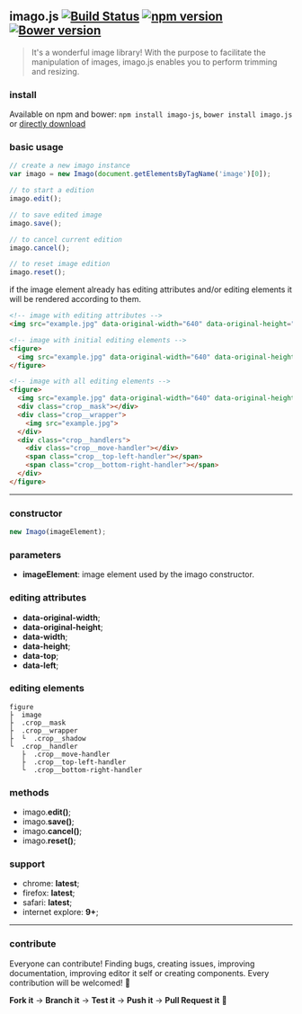 ## imago.js [![Build Status](https://travis-ci.org/evandroeisinger/imago.js.svg?branch=master)](https://travis-ci.org/evandroeisinger/imago.js) [![npm version](https://badge.fury.io/js/imago-js.svg)](http://badge.fury.io/js/imago-js) [![Bower version](https://badge.fury.io/bo/imago.js.svg)](http://badge.fury.io/bo/imago.js)

> It's a wonderful image library! With the purpose to facilitate the manipulation of images, imago.js enables you to perform trimming and resizing.

### install
Available on npm and bower:
`npm install imago-js`, `bower install imago.js` or [directly download](https://github.com/evandroeisinger/imago.js/raw/master/src/editore.js)

### basic usage
```javascript
// create a new imago instance
var imago = new Imago(document.getElementsByTagName('image')[0]);

// to start a edition
imago.edit();

// to save edited image
imago.save();

// to cancel current edition
imago.cancel();

// to reset image edition
imago.reset();
```
if the image element already has editing attributes and/or editing elements it will be rendered according to them.

```html
<!-- image with editing attributes -->
<img src="example.jpg" data-original-width="640" data-original-height="424" data-width="640" data-height="424" data-top="0" data-left="0">

<!-- image with initial editing elements -->
<figure>
  <img src="example.jpg" data-original-width="640" data-original-height="424" data-width="640" data-height="424" data-top="0" data-left="0">
</figure>

<!-- image with all editing elements -->
<figure>
  <img src="example.jpg" data-original-width="640" data-original-height="424" data-width="640" data-height="424" data-top="0" data-left="0">
  <div class="crop__mask"></div>
  <div class="crop__wrapper">
    <img src="example.jpg">
  </div>
  <div class="crop__handlers">
    <div class="crop__move-handler"></div>
    <span class="crop__top-left-handler"></span>
    <span class="crop__bottom-right-handler"></span>
  </div>
</figure>
```
---
### constructor
```javascript
new Imago(imageElement);
```

### parameters
  - **imageElement**: image element used by the imago constructor. 

### editing attributes
- **data-original-width**;
- **data-original-height**;
- **data-width**;
- **data-height**;
- **data-top**;
- **data-left**;

### editing elements
```
figure
├  image
├  .crop__mask
├  .crop__wrapper
├  └  .crop__shadow
└  .crop__handler
   ├  .crop__move-handler
   ├  .crop__top-left-handler
   └  .crop__bottom-right-handler
```

### methods
- imago.**edit()**;
- imago.**save()**;
- imago.**cancel()**;
- imago.**reset()**;

### support
- chrome: **latest**;
- firefox: **latest**;
- safari: **latest**;
- internet explore: **9+**;

---
### contribute
Everyone can contribute! Finding bugs, creating issues, improving documentation, improving editor it self or creating components.
Every contribution will be welcomed! :santa: 

**Fork it** -> **Branch it** -> **Test it** -> **Push it** -> **Pull Request it** :gem:

